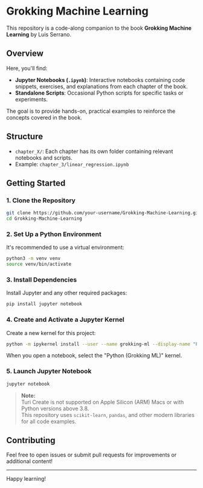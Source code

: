 # Grokking Machine Learning

This repository is a code-along companion to the book **Grokking Machine Learning** by Luis Serrano.

## Overview

Here, you'll find:
- **Jupyter Notebooks (`.ipynb`)**: Interactive notebooks containing code snippets, exercises, and explanations from each chapter of the book.
- **Standalone Scripts**: Occasional Python scripts for specific tasks or experiments.

The goal is to provide hands-on, practical examples to reinforce the concepts covered in the book.

## Structure

- `chapter_X/`: Each chapter has its own folder containing relevant notebooks and scripts.
- Example: `chapter_3/linear_regression.ipynb`

## Getting Started

### 1. Clone the Repository

```bash
git clone https://github.com/your-username/Grokking-Machine-Learning.git
cd Grokking-Machine-Learning
```

### 2. Set Up a Python Environment

It's recommended to use a virtual environment:

```bash
python3 -m venv venv
source venv/bin/activate
```

### 3. Install Dependencies

Install Jupyter and any other required packages:

```bash
pip install jupyter notebook
```

### 4. Create and Activate a Jupyter Kernel

Create a new kernel for this project:

```bash
python -m ipykernel install --user --name grokking-ml --display-name "Python (Grokking ML)"
```

When you open a notebook, select the "Python (Grokking ML)" kernel.

### 5. Launch Jupyter Notebook

```bash
jupyter notebook
```


> **Note:**  
> Turi Create is not supported on Apple Silicon (ARM) Macs or with Python versions above 3.8.  
> This repository uses `scikit-learn`, `pandas`, and other modern libraries for all code examples.

## Contributing

Feel free to open issues or submit pull requests for improvements or additional content!

---

Happy learning!